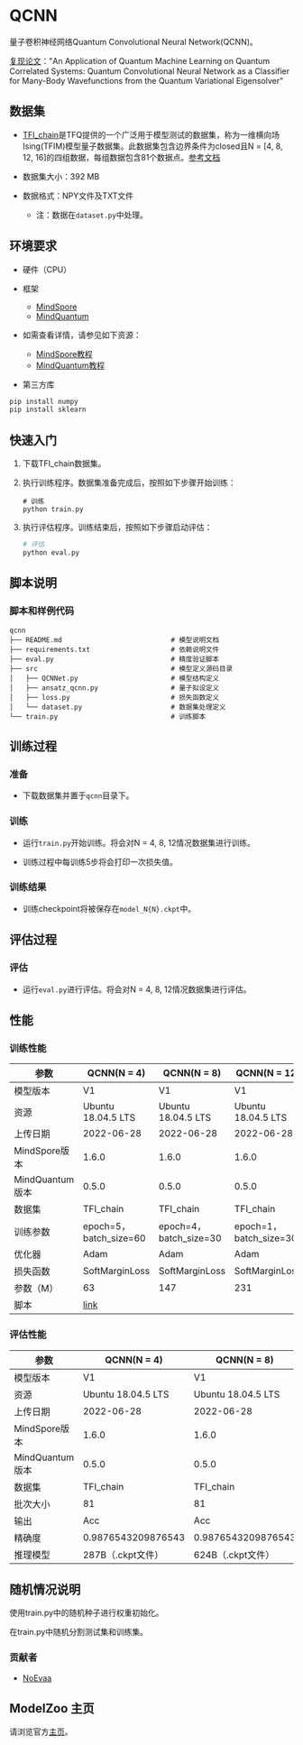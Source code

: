 <TOC>

# QCNN

量子卷积神经网络Quantum Convolutional Neural Network(QCNN)。

[复现论文](https://arxiv.org/abs/2111.05076)："An Application of Quantum Machine Learning on Quantum Correlated Systems: Quantum Convolutional Neural Network as a Classifier for Many-Body Wavefunctions from the Quantum Variational Eigensolver"

## 数据集

- [TFI_chain](https://storage.googleapis.com/download.tensorflow.org/data/quantum/spin_systems/TFI_chain.zip)是TFQ提供的一个广泛用于模型测试的数据集，称为一维横向场Ising(TFIM)模型量子数据集。此数据集包含边界条件为closed且N = [4, 8, 12, 16]的四组数据，每组数据包含81个数据点。[参考文档](https://tensorflow.google.cn/quantum/api_docs/python/tfq/datasets/tfi_chain)

- 数据集大小：392 MB

- 数据格式：NPY文件及TXT文件
    - 注：数据在`dataset.py`中处理。

## 环境要求

- 硬件（CPU）
- 框架
    - [MindSpore](https://gitee.com/mindspore/mindspore)
    - [MindQuantum](https://gitee.com/mindspore/mindquantum)
- 如需查看详情，请参见如下资源：
    - [MindSpore教程](https://www.mindspore.cn/tutorials/zh-CN/master/index.html)
    - [MindQuantum教程](https://www.mindspore.cn/mindquantum/docs/zh-CN/master/index.html)

- 第三方库

```bash
pip install numpy
pip install sklearn
```

## 快速入门

1. 下载TFI_chain数据集。

2. 执行训练程序。数据集准备完成后，按照如下步骤开始训练：

    ```text
   # 训练
    python train.py
    ```

4. 执行评估程序。训练结束后，按照如下步骤启动评估：

   ```bash
   # 评估
   python eval.py
   ```

## 脚本说明

### 脚本和样例代码

```shell
qcnn
├── README.md                           # 模型说明文档
├── requirements.txt                    # 依赖说明文件
├── eval.py                             # 精度验证脚本
├── src                                 # 模型定义源码目录
│   ├── QCNNet.py                       # 模型结构定义
│   ├── ansatz_qcnn.py                  # 量子拟设定义
│   ├── loss.py                         # 损失函数定义
│   └── dataset.py                      # 数据集处理定义
└── train.py                            # 训练脚本
```

## 训练过程

### 准备

- 下载数据集并置于`qcnn`目录下。

### 训练

- 运行`train.py`开始训练。将会对N = 4, 8, 12情况数据集进行训练。

- 训练过程中每训练5步将会打印一次损失值。

### 训练结果

- 训练checkpoint将被保存在`model_N{N}.ckpt`中。

## 评估过程

### 评估

- 运行`eval.py`进行评估。将会对N = 4, 8, 12情况数据集进行评估。

## 性能

### 训练性能

| 参数                  | QCNN(N = 4)                     | QCNN(N = 8)                     | QCNN(N = 12)                    |
| -------------------   | ------------------------------- | ------------------------------- | ------------------------------- |
| 模型版本              | V1                              | V1                              | V1                              |
| 资源                  | Ubuntu 18.04.5 LTS              | Ubuntu 18.04.5 LTS              | Ubuntu 18.04.5 LTS              |
| 上传日期              | 2022-06-28                      | 2022-06-28                      | 2022-06-28                      |
| MindSpore版本         | 1.6.0                           | 1.6.0                           | 1.6.0                           |
| MindQuantum版本       | 0.5.0                           | 0.5.0                           | 0.5.0                           |
| 数据集                | TFI_chain                       | TFI_chain                       | TFI_chain                       |
| 训练参数              | epoch=5，batch_size=60          | epoch=4，batch_size=30          | epoch=1，batch_size=30          |
| 优化器                | Adam                            | Adam                            | Adam                            |
| 损失函数              | SoftMarginLoss                  | SoftMarginLoss                  | SoftMarginLoss                  |
| 参数（M）             | 63                              | 147                             | 231                             |
| 脚本                  | [link](https://gitee.com/NoEvaa/zero/tree/master/NPark/NGPark/mindspore/qcnn/)                      |

### 评估性能

| 参数                  | QCNN(N = 4)                     | QCNN(N = 8)                     | QCNN(N = 12)                    |
| --------------------- | ------------------------------- | ------------------------------- | ------------------------------- |
| 模型版本              | V1                              | V1                              | V1                              |
| 资源                  | Ubuntu 18.04.5 LTS              | Ubuntu 18.04.5 LTS              | Ubuntu 18.04.5 LTS              |
| 上传日期              | 2022-06-28                      | 2022-06-28                      | 2022-06-28                      |
| MindSpore版本         | 1.6.0                           | 1.6.0                           | 1.6.0                           |
| MindQuantum版本       | 0.5.0                           | 0.5.0                           | 0.5.0                           |
| 数据集                | TFI_chain                       | TFI_chain                       | TFI_chain                       |
| 批次大小              | 81                              | 81                              | 81                              |
| 输出                  | Acc                             | Acc                             | Acc                             |
| 精确度                | 0.9876543209876543              | 0.9876543209876543              | 0.9876543209876543              |
| 推理模型              | 287B（.ckpt文件）               | 624B（.ckpt文件）               | 960B（.ckpt文件）               |

## 随机情况说明

使用train.py中的随机种子进行权重初始化。

在train.py中随机分割测试集和训练集。

### 贡献者

* [NoEvaa](https://gitee.com/NoEvaa)

## ModelZoo 主页

请浏览官方[主页](https://gitee.com/mindspore/models)。
